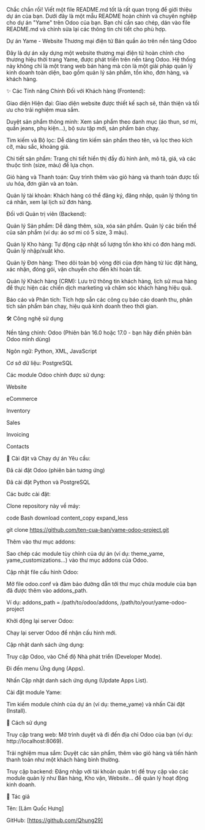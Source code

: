 Chắc chắn rồi! Viết một file README.md tốt là rất quan trọng để giới thiệu dự án của bạn. Dưới đây là một mẫu README hoàn chỉnh và chuyên nghiệp cho dự án "Yame" trên Odoo của bạn. Bạn chỉ cần sao chép, dán vào file README.md và chỉnh sửa lại các thông tin chi tiết cho phù hợp.

Dự án Yame - Website Thương mại điện tử Bán quần áo trên nền tảng Odoo

Đây là dự án xây dựng một website thương mại điện tử hoàn chỉnh cho thương hiệu thời trang Yame, được phát triển trên nền tảng Odoo. Hệ thống này không chỉ là một trang web bán hàng mà còn là một giải pháp quản lý kinh doanh toàn diện, bao gồm quản lý sản phẩm, tồn kho, đơn hàng, và khách hàng.

✨ Các Tính năng Chính
Đối với Khách hàng (Frontend):

Giao diện Hiện đại: Giao diện website được thiết kế sạch sẽ, thân thiện và tối ưu cho trải nghiệm mua sắm.

Duyệt sản phẩm thông minh: Xem sản phẩm theo danh mục (áo thun, sơ mi, quần jeans, phụ kiện...), bộ sưu tập mới, sản phẩm bán chạy.

Tìm kiếm và Bộ lọc: Dễ dàng tìm kiếm sản phẩm theo tên, và lọc theo kích cỡ, màu sắc, khoảng giá.

Chi tiết sản phẩm: Trang chi tiết hiển thị đầy đủ hình ảnh, mô tả, giá, và các thuộc tính (size, màu) để lựa chọn.

Giỏ hàng và Thanh toán: Quy trình thêm vào giỏ hàng và thanh toán được tối ưu hóa, đơn giản và an toàn.

Quản lý tài khoản: Khách hàng có thể đăng ký, đăng nhập, quản lý thông tin cá nhân, xem lại lịch sử đơn hàng.

Đối với Quản trị viên (Backend):

Quản lý Sản phẩm: Dễ dàng thêm, sửa, xóa sản phẩm. Quản lý các biến thể của sản phẩm (ví dụ: áo sơ mi có 5 size, 3 màu).

Quản lý Kho hàng: Tự động cập nhật số lượng tồn kho khi có đơn hàng mới. Quản lý nhập/xuất kho.

Quản lý Đơn hàng: Theo dõi toàn bộ vòng đời của đơn hàng từ lúc đặt hàng, xác nhận, đóng gói, vận chuyển cho đến khi hoàn tất.

Quản lý Khách hàng (CRM): Lưu trữ thông tin khách hàng, lịch sử mua hàng để thực hiện các chiến dịch marketing và chăm sóc khách hàng hiệu quả.

Báo cáo và Phân tích: Tích hợp sẵn các công cụ báo cáo doanh thu, phân tích sản phẩm bán chạy, hiệu quả kinh doanh theo thời gian.

🛠️ Công nghệ sử dụng

Nền tảng chính: Odoo (Phiên bản 16.0 hoặc 17.0 - bạn hãy điền phiên bản Odoo mình dùng)

Ngôn ngữ: Python, XML, JavaScript

Cơ sở dữ liệu: PostgreSQL

Các module Odoo chính được sử dụng:

Website

eCommerce

Inventory

Sales

Invoicing

Contacts

🚀 Cài đặt và Chạy dự án
Yêu cầu:

Đã cài đặt Odoo (phiên bản tương ứng)

Đã cài đặt Python và PostgreSQL

Các bước cài đặt:

Clone repository này về máy:

code
Bash
download
content_copy
expand_less

git clone https://github.com/ten-cua-ban/yame-odoo-project.git

Thêm vào thư mục addons:

Sao chép các module tùy chỉnh của dự án (ví dụ: theme_yame, yame_customizations...) vào thư mục addons của Odoo.

Cập nhật file cấu hình Odoo:

Mở file odoo.conf và đảm bảo đường dẫn tới thư mục chứa module của bạn đã được thêm vào addons_path.

Ví dụ: addons_path = /path/to/odoo/addons, /path/to/your/yame-odoo-project

Khởi động lại server Odoo:

Chạy lại server Odoo để nhận cấu hình mới.

Cập nhật danh sách ứng dụng:

Truy cập Odoo, vào Chế độ Nhà phát triển (Developer Mode).

Đi đến menu Ứng dụng (Apps).

Nhấn Cập nhật danh sách ứng dụng (Update Apps List).

Cài đặt module Yame:

Tìm kiếm module chính của dự án (ví dụ: theme_yame) và nhấn Cài đặt (Install).

📖 Cách sử dụng

Truy cập trang web: Mở trình duyệt và đi đến địa chỉ Odoo của bạn (ví dụ: http://localhost:8069).

Trải nghiệm mua sắm: Duyệt các sản phẩm, thêm vào giỏ hàng và tiến hành thanh toán như một khách hàng bình thường.

Truy cập backend: Đăng nhập với tài khoản quản trị để truy cập vào các module quản lý như Bán hàng, Kho vận, Website... để quản lý hoạt động kinh doanh.

👤 Tác giả

Tên: [Lâm Quốc Hưng]

GitHub: [https://github.com/Qhung29]

